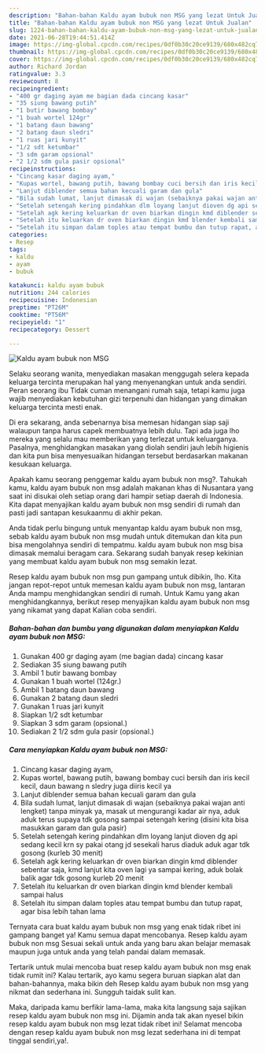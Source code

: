 ```yaml
---
description: "Bahan-bahan Kaldu ayam bubuk non MSG yang lezat Untuk Jualan"
title: "Bahan-bahan Kaldu ayam bubuk non MSG yang lezat Untuk Jualan"
slug: 1224-bahan-bahan-kaldu-ayam-bubuk-non-msg-yang-lezat-untuk-jualan
date: 2021-06-28T19:44:51.414Z
image: https://img-global.cpcdn.com/recipes/0df0b30c20ce9139/680x482cq70/kaldu-ayam-bubuk-non-msg-foto-resep-utama.jpg
thumbnail: https://img-global.cpcdn.com/recipes/0df0b30c20ce9139/680x482cq70/kaldu-ayam-bubuk-non-msg-foto-resep-utama.jpg
cover: https://img-global.cpcdn.com/recipes/0df0b30c20ce9139/680x482cq70/kaldu-ayam-bubuk-non-msg-foto-resep-utama.jpg
author: Richard Jordan
ratingvalue: 3.3
reviewcount: 8
recipeingredient:
- "400 gr daging ayam me bagian dada cincang kasar"
- "35 siung bawang putih"
- "1 butir bawang bombay"
- "1 buah wortel 124gr"
- "1 batang daun bawang"
- "2 batang daun sledri"
- "1 ruas jari kunyit"
- "1/2 sdt ketumbar"
- "3 sdm garam opsional"
- "2 1/2 sdm gula pasir opsional"
recipeinstructions:
- "Cincang kasar daging ayam,"
- "Kupas wortel, bawang putih, bawang bombay cuci bersih dan iris kecil kecil, daun bawang n sledry juga diiris kecil ya"
- "Lanjut diblender semua bahan kecuali garam dan gula"
- "Bila sudah lumat, lanjut dimasak di wajan (sebaiknya pakai wajan anti lengket) tanpa minyak ya, masak ut mengurangi kadar air nya, aduk aduk terus supaya tdk gosong sampai setengah kering (disini kita bisa masukkan garam dan gula pasir)"
- "Setelah setengah kering pindahkan dlm loyang lanjut dioven dg api sedang kecil krn sy pakai otang jd sesekali harus diaduk aduk agar tdk gosong (kurleb 30 menit)"
- "Setelah agk kering keluarkan dr oven biarkan dingin kmd diblender sebentar saja, kmd lanjut kita oven lagi ya sampai kering, aduk bolak balik agar tdk gosong kurleb 20 menit"
- "Setelah itu keluarkan dr oven biarkan dingin kmd blender kembali sampai halus"
- "Setelah itu simpan dalam toples atau tempat bumbu dan tutup rapat, agar bisa lebih tahan lama"
categories:
- Resep
tags:
- kaldu
- ayam
- bubuk

katakunci: kaldu ayam bubuk 
nutrition: 244 calories
recipecuisine: Indonesian
preptime: "PT26M"
cooktime: "PT56M"
recipeyield: "1"
recipecategory: Dessert

---
```



![Kaldu ayam bubuk non MSG](https://img-global.cpcdn.com/recipes/0df0b30c20ce9139/680x482cq70/kaldu-ayam-bubuk-non-msg-foto-resep-utama.jpg)

Selaku seorang wanita, menyediakan masakan menggugah selera kepada keluarga tercinta merupakan hal yang menyenangkan untuk anda sendiri. Peran seorang ibu Tidak cuman menangani rumah saja, tetapi kamu juga wajib menyediakan kebutuhan gizi terpenuhi dan hidangan yang dimakan keluarga tercinta mesti enak.

Di era  sekarang, anda sebenarnya bisa memesan hidangan siap saji walaupun tanpa harus capek membuatnya lebih dulu. Tapi ada juga lho mereka yang selalu mau memberikan yang terlezat untuk keluarganya. Pasalnya, menghidangkan masakan yang diolah sendiri jauh lebih higienis dan kita pun bisa menyesuaikan hidangan tersebut berdasarkan makanan kesukaan keluarga. 



Apakah kamu seorang penggemar kaldu ayam bubuk non msg?. Tahukah kamu, kaldu ayam bubuk non msg adalah makanan khas di Nusantara yang saat ini disukai oleh setiap orang dari hampir setiap daerah di Indonesia. Kita dapat menyajikan kaldu ayam bubuk non msg sendiri di rumah dan pasti jadi santapan kesukaanmu di akhir pekan.

Anda tidak perlu bingung untuk menyantap kaldu ayam bubuk non msg, sebab kaldu ayam bubuk non msg mudah untuk ditemukan dan kita pun bisa mengolahnya sendiri di tempatmu. kaldu ayam bubuk non msg bisa dimasak memalui beragam cara. Sekarang sudah banyak resep kekinian yang membuat kaldu ayam bubuk non msg semakin lezat.

Resep kaldu ayam bubuk non msg pun gampang untuk dibikin, lho. Kita jangan repot-repot untuk memesan kaldu ayam bubuk non msg, lantaran Anda mampu menghidangkan sendiri di rumah. Untuk Kamu yang akan menghidangkannya, berikut resep menyajikan kaldu ayam bubuk non msg yang nikamat yang dapat Kalian coba sendiri.

<!--inarticleads1-->

##### Bahan-bahan dan bumbu yang digunakan dalam menyiapkan Kaldu ayam bubuk non MSG:

1. Gunakan 400 gr daging ayam (me bagian dada) cincang kasar
1. Sediakan 35 siung bawang putih
1. Ambil 1 butir bawang bombay
1. Gunakan 1 buah wortel (124gr.)
1. Ambil 1 batang daun bawang
1. Gunakan 2 batang daun sledri
1. Gunakan 1 ruas jari kunyit
1. Siapkan 1/2 sdt ketumbar
1. Siapkan 3 sdm garam (opsional.)
1. Sediakan 2 1/2 sdm gula pasir (opsional.)




<!--inarticleads2-->

##### Cara menyiapkan Kaldu ayam bubuk non MSG:

1. Cincang kasar daging ayam,
1. Kupas wortel, bawang putih, bawang bombay cuci bersih dan iris kecil kecil, daun bawang n sledry juga diiris kecil ya
1. Lanjut diblender semua bahan kecuali garam dan gula
1. Bila sudah lumat, lanjut dimasak di wajan (sebaiknya pakai wajan anti lengket) tanpa minyak ya, masak ut mengurangi kadar air nya, aduk aduk terus supaya tdk gosong sampai setengah kering (disini kita bisa masukkan garam dan gula pasir)
1. Setelah setengah kering pindahkan dlm loyang lanjut dioven dg api sedang kecil krn sy pakai otang jd sesekali harus diaduk aduk agar tdk gosong (kurleb 30 menit)
1. Setelah agk kering keluarkan dr oven biarkan dingin kmd diblender sebentar saja, kmd lanjut kita oven lagi ya sampai kering, aduk bolak balik agar tdk gosong kurleb 20 menit
1. Setelah itu keluarkan dr oven biarkan dingin kmd blender kembali sampai halus
1. Setelah itu simpan dalam toples atau tempat bumbu dan tutup rapat, agar bisa lebih tahan lama




Ternyata cara buat kaldu ayam bubuk non msg yang enak tidak ribet ini gampang banget ya! Kamu semua dapat mencobanya. Resep kaldu ayam bubuk non msg Sesuai sekali untuk anda yang baru akan belajar memasak maupun juga untuk anda yang telah pandai dalam memasak.

Tertarik untuk mulai mencoba buat resep kaldu ayam bubuk non msg enak tidak rumit ini? Kalau tertarik, ayo kamu segera buruan siapkan alat dan bahan-bahannya, maka bikin deh Resep kaldu ayam bubuk non msg yang nikmat dan sederhana ini. Sungguh taidak sulit kan. 

Maka, daripada kamu berfikir lama-lama, maka kita langsung saja sajikan resep kaldu ayam bubuk non msg ini. Dijamin anda tak akan nyesel bikin resep kaldu ayam bubuk non msg lezat tidak ribet ini! Selamat mencoba dengan resep kaldu ayam bubuk non msg lezat sederhana ini di tempat tinggal sendiri,ya!.

